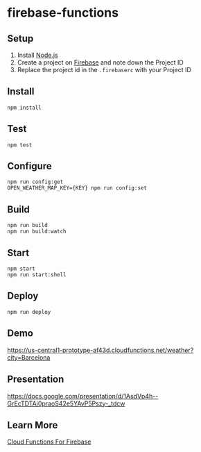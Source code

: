 # firebase-functions

## Setup
1. Install [Node.js](https://nodejs.org/en/download/)
2. Create a project on [Firebase](https://console.firebase.google.com/) and note down the Project ID
3. Replace the project id in the `.firebaserc` with your Project ID

## Install
```
npm install
```

## Test
```
npm test
```

## Configure
```
npm run config:get
OPEN_WEATHER_MAP_KEY={KEY} npm run config:set
```

## Build
```
npm run build
npm run build:watch
```

## Start
```
npm start
npm run start:shell
```

## Deploy
```
npm run deploy
```

## Demo
https://us-central1-prototype-af43d.cloudfunctions.net/weather?city=Barcelona

## Presentation
https://docs.google.com/presentation/d/1AsdVp4h--GrEcTDTAi0praoS42e5YAvP5Pszy-_tdcw

## Learn More
[Cloud Functions For Firebase](https://firebase.google.com/docs/functions/)
